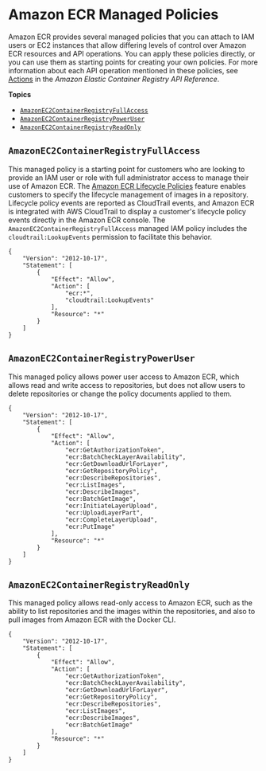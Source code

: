 # Amazon ECR Managed Policies<a name="ecr_managed_policies"></a>

Amazon ECR provides several managed policies that you can attach to IAM users or EC2 instances that allow differing levels of control over Amazon ECR resources and API operations\. You can apply these policies directly, or you can use them as starting points for creating your own policies\. For more information about each API operation mentioned in these policies, see [Actions](https://docs.aws.amazon.com/AmazonECR/latest/APIReference/API_Operations.html) in the *Amazon Elastic Container Registry API Reference*\.

**Topics**
+ [`AmazonEC2ContainerRegistryFullAccess`](#AmazonEC2ContainerRegistryFullAccess)
+ [`AmazonEC2ContainerRegistryPowerUser`](#AmazonEC2ContainerRegistryPowerUser)
+ [`AmazonEC2ContainerRegistryReadOnly`](#AmazonEC2ContainerRegistryReadOnly)

## `AmazonEC2ContainerRegistryFullAccess`<a name="AmazonEC2ContainerRegistryFullAccess"></a>

This managed policy is a starting point for customers who are looking to provide an IAM user or role with full administrator access to manage their use of Amazon ECR\. The [Amazon ECR Lifecycle Policies](https://docs.aws.amazon.com/AmazonECR/latest/userguide/LifecyclePolicies.html) feature enables customers to specify the lifecycle management of images in a repository\. Lifecycle policy events are reported as CloudTrail events, and Amazon ECR is integrated with AWS CloudTrail to display a customer's lifecycle policy events directly in the Amazon ECR console\. The `AmazonEC2ContainerRegistryFullAccess` managed IAM policy includes the `cloudtrail:LookupEvents` permission to facilitate this behavior\.

```
{
    "Version": "2012-10-17",
    "Statement": [
        {
            "Effect": "Allow",
            "Action": [
                "ecr:*",
                "cloudtrail:LookupEvents"
            ],
            "Resource": "*"
        }
    ]
}
```

## `AmazonEC2ContainerRegistryPowerUser`<a name="AmazonEC2ContainerRegistryPowerUser"></a>

This managed policy allows power user access to Amazon ECR, which allows read and write access to repositories, but does not allow users to delete repositories or change the policy documents applied to them\. 

```
{
    "Version": "2012-10-17",
    "Statement": [
        {
            "Effect": "Allow",
            "Action": [
                "ecr:GetAuthorizationToken",
                "ecr:BatchCheckLayerAvailability",
                "ecr:GetDownloadUrlForLayer",
                "ecr:GetRepositoryPolicy",
                "ecr:DescribeRepositories",
                "ecr:ListImages",
                "ecr:DescribeImages",
                "ecr:BatchGetImage",
                "ecr:InitiateLayerUpload",
                "ecr:UploadLayerPart",
                "ecr:CompleteLayerUpload",
                "ecr:PutImage"
            ],
            "Resource": "*"
        }
    ]
}
```

## `AmazonEC2ContainerRegistryReadOnly`<a name="AmazonEC2ContainerRegistryReadOnly"></a>

This managed policy allows read\-only access to Amazon ECR, such as the ability to list repositories and the images within the repositories, and also to pull images from Amazon ECR with the Docker CLI\. 

```
{
    "Version": "2012-10-17",
    "Statement": [
        {
            "Effect": "Allow",
            "Action": [
                "ecr:GetAuthorizationToken",
                "ecr:BatchCheckLayerAvailability",
                "ecr:GetDownloadUrlForLayer",
                "ecr:GetRepositoryPolicy",
                "ecr:DescribeRepositories",
                "ecr:ListImages",
                "ecr:DescribeImages",
                "ecr:BatchGetImage"
            ],
            "Resource": "*"
        }
    ]
}
```